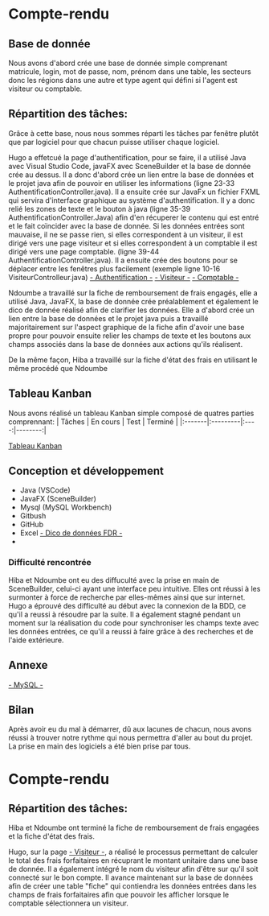 # Compte-rendu


## Base de donnée
Nous avons d'abord crée une base de donnée simple comprenant matricule, login, mot de passe, nom, prénom dans une table, les secteurs donc les régions dans une autre et type agent qui défini si l'agent est visiteur ou comptable.



## Répartition des tâches:
Grâce à cette base, nous nous sommes réparti les tâches par fenêtre plutôt que par logiciel pour que chacun puisse utiliser chaque logiciel.

Hugo a effetcué la page d'authentification, pour se faire, il a utilisé Java avec Visual Studio Code, javaFX avec SceneBuilder et la base de donnée crée au dessus.
Il a donc d'abord crée un lien entre la base de données et le projet java afin de pouvoir en utiliser les informations (ligne 23-33 AuthentificationController.java). Il a ensuite crée sur JavaFx un fichier FXML qui servira d'interface graphique au système d'authentification. Il y a donc relié les zones de texte et le bouton à java (ligne 35-39 AuthentificationController.Java) afin d'en récuperer le contenu qui est entré et le fait coïncider avec la base de donnée. Si les données entrées sont mauvaise, il ne se passe rien, si elles correspondent à un visiteur, il est dirigé vers une page visiteur et si elles correspondent à un comptable il est dirigé vers une page comptable. (ligne 39-44 AuthentificationController.java). Il a ensuite crée des boutons pour se déplacer entre les fenêtres plus facilement (exemple ligne 10-16 VisiteurControlleur.java)
[- Authentification -](https://github.com/hugobaras/ap/blob/master/authentification.png)  [- Visiteur -](https://github.com/hugobaras/ap/blob/master/visiteur.png) [- Comptable -](https://github.com/hugobaras/ap/blob/master/camptable.png)

Ndoumbe a travaillé sur la fiche de remboursement de frais engagés, elle a utilisé Java, JavaFX, la base de donnée crée préalablement et également le dico de donnée réalisé afin de clarifier les données. Elle a d'abord crée un lien entre la base de données et le projet java puis a travaillé majoritairement sur l'aspect graphique de la fiche afin d'avoir une base propre pour pouvoir ensuite relier les champs de texte et les boutons aux champs associés dans la base de données aux actions qu'ils réalisent. 

De la même façon, Hiba a travaillé sur la fiche d'état des frais en utilisant le même procédé que Ndoumbe 


## Tableau Kanban
Nous avons réalisé un tableau Kanban simple composé de quatres parties comprennant: 
| Tâches | En cours | Test | Terminé |
|:-------|:---------|:----:|--------:|


[Tableau Kanban](https://trello.com/invite/b/rVH7JqII/04bb297fe96b548a5946309ef309775c/mod%C3%A8le-kanban)


## Conception et développement
* Java (VSCode)
* JavaFX (SceneBuilder)
* Mysql (MySQL Workbench)
* Gitbush
* GitHub
* Excel [- Dico de données FDR -](https://github.com/hugobaras/ap/blob/master/Dico%20de%20données.xlsx)
* 
### Difficulté rencontrée
Hiba et Ndoumbe ont eu des diffuculté avec la prise en main de SceneBuilder, celui-ci ayant une interface peu intuitive. Elles ont réussi à les surmonter à force de recherche par elles-mêmes ainsi que sur internet. 
Hugo a éprouvé des difficulté au début avec la connexion de la BDD, ce qu'il a reussi à résoudre par la suite. Il a également stagné pendant un moment sur la réalisation du code pour synchroniser les champs texte avec les données entrées, ce qu'il a reussi à faire grâce à des recherches et de l'aide extérieure.


## Annexe
[- MySQL -](https://github.com/hugobaras/ap/blob/master/gsb.sql)


## Bilan
Après avoir eu du mal à démarrer, dû aux lacunes de chacun, nous avons réussi à trouver notre rythme qui nous permettra d'aller au bout du projet. La prise en main des logiciels a été bien prise par tous. 

# Compte-rendu

## Répartition des tâches:
Hiba et Ndoumbe ont terminé la fiche de remboursement de frais engagées et la fiche d'état des frais.

Hugo, sur la page [- Visiteur -](https://github.com/hugobaras/ap/blob/master/visiteur.png), a réalisé le processus permettant de calculer le total des frais forfaitaires en récuprant le montant unitaire dans une base de donnée. Il a également intégré le nom du visiteur afin d'être sur qu'il soit connecté sur le bon compte. 
Il avance maintenant sur la base de données afin de créer une table "fiche" qui contiendra les données entrées dans les champs de frais forfaitaires afin que pouvoir les afficher lorsque le comptable sélectionnera un visiteur. 
